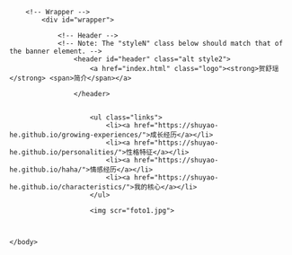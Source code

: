 <html>
	<head>
		<title>Landing - Forty by HTML5 UP</title>
		<meta charset="utf-8" />
		<meta name="viewport" content="width=device-width, initial-scale=1, user-scalable=no" />
		<link rel="stylesheet" href="assets/css/main.css" />
		<noscript><link rel="stylesheet" href="assets/css/noscript.css" /></noscript>
	</head>
	<body class="is-preload">

		<!-- Wrapper -->
			<div id="wrapper">

				<!-- Header -->
				<!-- Note: The "styleN" class below should match that of the banner element. -->
					<header id="header" class="alt style2">
						<a href="index.html" class="logo"><strong>贺舒瑶</strong> <span>简介</span></a>
					
					</header>

				
						<ul class="links">
							<li><a href="https://shuyao-he.github.io/growing-experiences/">成长经历</a></li>
							<li><a href="https://shuyao-he.github.io/personalities/">性格特征</a></li>
							<li><a href="https://shuyao-he.github.io/haha/">情感经历</a></li>
							<li><a href="https://shuyao-he.github.io/characteristics/">我的核心</a></li>
						</ul>
						
						<img scr="foto1.jpg">
	
					
				
	</body>
</html>
